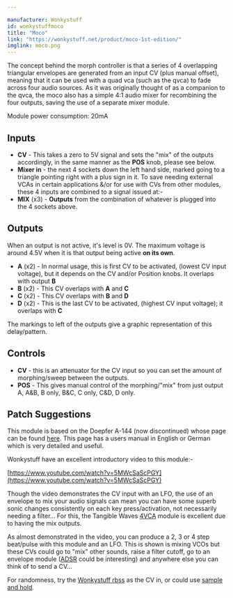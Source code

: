 ```yaml
---

manufacturer: Wonkystuff
id: wonkystuffmoco
title: "Moco"
link: "https://wonkystuff.net/product/moco-1st-edition/"
imglink: moco.png
---
```





The concept behind the morph controller is that a series of 4 overlapping triangular envelopes are generated from an input CV (plus manual offset), meaning that it can be used with a quad vca (such as the qvca) to fade across four audio sources. As it was originally thought of as a companion to the qvca, the moco also has a simple 4:1 audio mixer for recombining the four outputs, saving the use of a separate mixer module.

Module power consumption: 20mA

## Inputs

*   **CV** - This takes a zero to 5V signal and sets the "mix" of the outputs accordingly, in the same manner as the **POS** knob, please see below.
*   **Mixer in** - the next 4 sockets down the left hand side, marked going to a triangle pointing right with a plus sign in it. To save needing external VCAs in certain applications &/or for use with CVs from other modules, these 4 inputs are combined to a signal issued at:-
*   **MIX** (x3) - **Outputs** from the combination of whatever is plugged into the 4 sockets above.

## Outputs

When an output is not active, it's level is 0V. The maximum voltage is around 4.5V when it is that output being active **on its own**.

*   **A** (x2) - In normal usage, this is first CV to be activated, (lowest CV input voltage), but it depends on the CV and/or Position knobs. It overlaps with output **B**
*   **B** (x2) - This CV overlaps with **A** and **C**
*   **C** (x2) - This CV overlaps with **B** and **D**
*   **D** (x2) - This is the last CV to be activated, (highest CV input voltage); it overlaps with **C**

The markings to left of the outputs give a graphic representation of this delay/pattern.

## Controls

*   **CV** - this is an attenuator for the CV input so you can set the amount of morphing/sweep between the outputs.
*   **POS** - This gives manual control of the morphing/"mix" from just output A, A&B, B only, B&C, C only, C&D, D only.

Patch Suggestions
-----------------

This module is based on the Doepfer A-144 (now discontinued) whose page can be found [here](https://doepfer.de/a144.htm). This page has a users manual in English or German which is very detailed and useful.

Wonkystuff have an excellent introductory video to this module:-

[https://www.youtube.com/watch?v=5MWcSaScPGY](https://www.youtube.com/watch?v=5MWcSaScPGY)

Though the video demonstrates the CV input with an LFO, the use of an envelope to mix your audio signals can mean you can have some superb sonic changes consistently on each key press/activation, not necessarily needing a filter... For this, the Tangible Waves [4VCA](https://wiki.aemodular.com/pmwiki.php/AeManual/4VCA) module is excellent due to having the mix outputs.

As almost demonstrated in the video, you can produce a 2, 3 or 4 step beat/pulse with this module and an LFO. This is shown is mixing VCOs but these CVs could go to "mix" other sounds, raise a filter cutoff, go to an envelope module ([ADSR](https://wiki.aemodular.com/pmwiki.php/AeManual/ADSR) could be interesting) and anywhere else you can think of to send a CV...

For randomness, try the [Wonkystuff rbss](https://wiki.aemodular.com/pmwiki.php/AeManual/WonkyStuffRBSS) as the CV in, or could use [sample and hold](https://wiki.aemodular.com/pmwiki.php/AeManual/SAMPLEHOLD).





